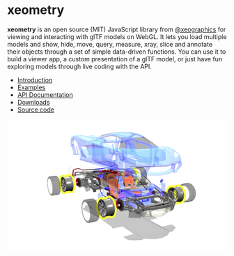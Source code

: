 # xeometry

**xeometry** is an open source \(MIT\) JavaScript library from [@xeographics](https://twitter.com/xeographics) for viewing and interacting with glTF models on WebGL. It lets you load multiple models and show, hide, move, query, measure, xray, slice and annotate their objects through a set of simple data-driven functions. You can use it to build a viewer app, a custom presentation of a glTF model, or just have fun exploring models through live coding with the API.

* [Introduction](introduction.html)
* [Examples](http://xeolabs.com/xeometry/examples)
* [API Documentation](http://xeolabs.com/xeometry/docs)
* [Downloads](https://github.com/xeolabs/xeometry/releases)
* [Source code](https://github.com/xeolabs/xeometry)

![](/assets/car.png)

